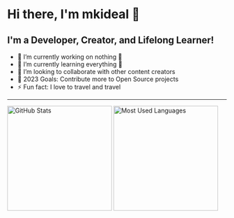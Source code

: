 # Hi there, I'm mkideal 👋

## I'm a Developer, Creator, and Lifelong Learner!

- 🔭 I’m currently working on nothing 🤣
- 🌱 I’m currently learning everything 🤣
- 👯 I’m looking to collaborate with other content creators
- 🥅 2023 Goals: Contribute more to Open Source projects
- ⚡ Fun fact: I love to travel and travel

---

<p>
  <img height="240em" src="https://github-readme-stats.vercel.app/api?username=mkideal&show_icons=true&theme=light&line_height=27" alt="GitHub Stats" />
  <img height="240em" src="https://github-readme-stats.vercel.app/api/top-langs/?username=mkideal&theme=light&hide_langs_below=1" alt="Most Used Languages" />
</p>

